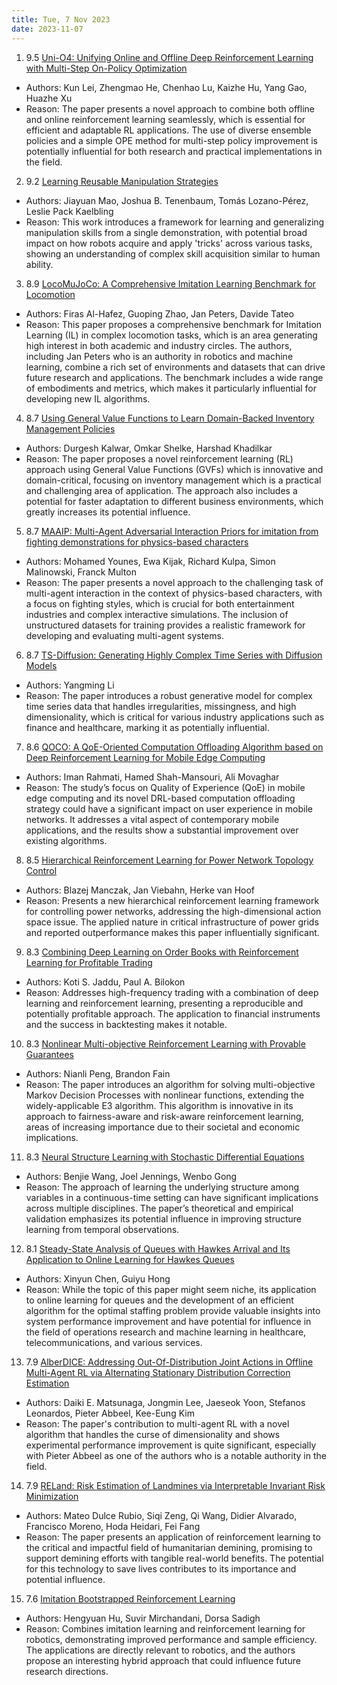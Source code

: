 ```yaml
---
title: Tue, 7 Nov 2023
date: 2023-11-07
---
```

1. 9.5 [Uni-O4: Unifying Online and Offline Deep Reinforcement Learning with Multi-Step On-Policy Optimization](https://arxiv.org/abs/2311.03351)
* Authors: Kun Lei, Zhengmao He, Chenhao Lu, Kaizhe Hu, Yang Gao, Huazhe Xu
* Reason: The paper presents a novel approach to combine both offline and online reinforcement learning seamlessly, which is essential for efficient and adaptable RL applications. The use of diverse ensemble policies and a simple OPE method for multi-step policy improvement is potentially influential for both research and practical implementations in the field.

2. 9.2 [Learning Reusable Manipulation Strategies](https://arxiv.org/abs/2311.03293)
* Authors: Jiayuan Mao, Joshua B. Tenenbaum, Tomás Lozano-Pérez, Leslie Pack Kaelbling
* Reason: This work introduces a framework for learning and generalizing manipulation skills from a single demonstration, with potential broad impact on how robots acquire and apply 'tricks' across various tasks, showing an understanding of complex skill acquisition similar to human ability.

3. 8.9 [LocoMuJoCo: A Comprehensive Imitation Learning Benchmark for Locomotion](https://arxiv.org/abs/2311.02496)
* Authors: Firas Al-Hafez, Guoping Zhao, Jan Peters, Davide Tateo
* Reason: This paper proposes a comprehensive benchmark for Imitation Learning (IL) in complex locomotion tasks, which is an area generating high interest in both academic and industry circles. The authors, including Jan Peters who is an authority in robotics and machine learning, combine a rich set of environments and datasets that can drive future research and applications. The benchmark includes a wide range of embodiments and metrics, which makes it particularly influential for developing new IL algorithms.

4. 8.7 [Using General Value Functions to Learn Domain-Backed Inventory Management Policies](https://arxiv.org/abs/2311.02125)
* Authors: Durgesh Kalwar, Omkar Shelke, Harshad Khadilkar
* Reason: The paper proposes a novel reinforcement learning (RL) approach using General Value Functions (GVFs) which is innovative and domain-critical, focusing on inventory management which is a practical and challenging area of application. The approach also includes a potential for faster adaptation to different business environments, which greatly increases its potential influence.

5. 8.7 [MAAIP: Multi-Agent Adversarial Interaction Priors for imitation from fighting demonstrations for physics-based characters](https://arxiv.org/abs/2311.02502)
* Authors: Mohamed Younes, Ewa Kijak, Richard Kulpa, Simon Malinowski, Franck Multon
* Reason: The paper presents a novel approach to the challenging task of multi-agent interaction in the context of physics-based characters, with a focus on fighting styles, which is crucial for both entertainment industries and complex interactive simulations. The inclusion of unstructured datasets for training provides a realistic framework for developing and evaluating multi-agent systems.

6. 8.7 [TS-Diffusion: Generating Highly Complex Time Series with Diffusion Models](https://arxiv.org/abs/2311.03303)
* Authors: Yangming Li
* Reason: The paper introduces a robust generative model for complex time series data that handles irregularities, missingness, and high dimensionality, which is critical for various industry applications such as finance and healthcare, marking it as potentially influential.

7. 8.6 [QOCO: A QoE-Oriented Computation Offloading Algorithm based on Deep Reinforcement Learning for Mobile Edge Computing](https://arxiv.org/abs/2311.02525)
* Authors: Iman Rahmati, Hamed Shah-Mansouri, Ali Movaghar
* Reason: The study’s focus on Quality of Experience (QoE) in mobile edge computing and its novel DRL-based computation offloading strategy could have a significant impact on user experience in mobile networks. It addresses a vital aspect of contemporary mobile applications, and the results show a substantial improvement over existing algorithms.

8. 8.5 [Hierarchical Reinforcement Learning for Power Network Topology Control](https://arxiv.org/abs/2311.02129)
* Authors: Blazej Manczak, Jan Viebahn, Herke van Hoof
* Reason: Presents a new hierarchical reinforcement learning framework for controlling power networks, addressing the high-dimensional action space issue. The applied nature in critical infrastructure of power grids and reported outperformance makes this paper influentially significant.

9. 8.3 [Combining Deep Learning on Order Books with Reinforcement Learning for Profitable Trading](https://arxiv.org/abs/2311.02088)
* Authors: Koti S. Jaddu, Paul A. Bilokon
* Reason: Addresses high-frequency trading with a combination of deep learning and reinforcement learning, presenting a reproducible and potentially profitable approach. The application to financial instruments and the success in backtesting makes it notable.

10. 8.3 [Nonlinear Multi-objective Reinforcement Learning with Provable Guarantees](https://arxiv.org/abs/2311.02544)
* Authors: Nianli Peng, Brandon Fain
* Reason: The paper introduces an algorithm for solving multi-objective Markov Decision Processes with nonlinear functions, extending the widely-applicable E3 algorithm. This algorithm is innovative in its approach to fairness-aware and risk-aware reinforcement learning, areas of increasing importance due to their societal and economic implications.

11. 8.3 [Neural Structure Learning with Stochastic Differential Equations](https://arxiv.org/abs/2311.03309)
* Authors: Benjie Wang, Joel Jennings, Wenbo Gong
* Reason: The approach of learning the underlying structure among variables in a continuous-time setting can have significant implications across multiple disciplines. The paper’s theoretical and empirical validation emphasizes its potential influence in improving structure learning from temporal observations.

12. 8.1 [Steady-State Analysis of Queues with Hawkes Arrival and Its Application to Online Learning for Hawkes Queues](https://arxiv.org/abs/2311.02577)
* Authors: Xinyun Chen, Guiyu Hong
* Reason: While the topic of this paper might seem niche, its application to online learning for queues and the development of an efficient algorithm for the optimal staffing problem provide valuable insights into system performance improvement and have potential for influence in the field of operations research and machine learning in healthcare, telecommunications, and various services.

13. 7.9 [AlberDICE: Addressing Out-Of-Distribution Joint Actions in Offline Multi-Agent RL via Alternating Stationary Distribution Correction Estimation](https://arxiv.org/abs/2311.02194)
* Authors: Daiki E. Matsunaga, Jongmin Lee, Jaeseok Yoon, Stefanos Leonardos, Pieter Abbeel, Kee-Eung Kim
* Reason: The paper's contribution to multi-agent RL with a novel algorithm that handles the curse of dimensionality and shows experimental performance improvement is quite significant, especially with Pieter Abbeel as one of the authors who is a notable authority in the field.

14. 7.9 [RELand: Risk Estimation of Landmines via Interpretable Invariant Risk Minimization](https://arxiv.org/abs/2311.03115)
* Authors: Mateo Dulce Rubio, Siqi Zeng, Qi Wang, Didier Alvarado, Francisco Moreno, Hoda Heidari, Fei Fang
* Reason: The paper presents an application of reinforcement learning to the critical and impactful field of humanitarian demining, promising to support demining efforts with tangible real-world benefits. The potential for this technology to save lives contributes to its importance and potential influence.

15. 7.6 [Imitation Bootstrapped Reinforcement Learning](https://arxiv.org/abs/2311.02198)
* Authors: Hengyuan Hu, Suvir Mirchandani, Dorsa Sadigh
* Reason: Combines imitation learning and reinforcement learning for robotics, demonstrating improved performance and sample efficiency. The applications are directly relevant to robotics, and the authors propose an interesting hybrid approach that could influence future research directions.

